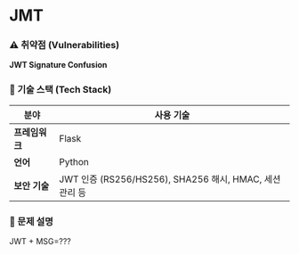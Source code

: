 # JMT

### ⚠️ 취약점 (Vulnerabilities)
**JWT Signature Confusion**

### 📌 기술 스택 (Tech Stack)
| 분야            | 사용 기술                                                       |
|-----------------|----------------------------------------------------------------|
| **프레임워크**  | Flask                                                          |
| **언어**        | Python                                                         |
| **보안 기술**   | JWT 인증 (RS256/HS256), SHA256 해시, HMAC, 세션 관리 등         |

### 📝 문제 설명
JWT + MSG=???
